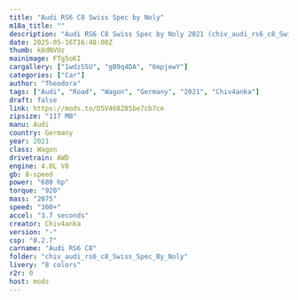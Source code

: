 ```yaml
---
title: "Audi RS6 C8 Swiss Spec by Noly"
m18a_title: ""
description: "Audi RS6 C8 Swiss Spec by Noly 2021 (chiv_audi_rs6_c8_Swiss_Spec_By_Noly) by Chiv4anka"
date: 2025-05-16T16:48:00Z
thumb: k8dNVUz
mainimage: FTg5oKI
cargallery: ["1wdzS5U", "gB9q4DA", "6mpjewY"]
categories: ["Car"]
author: "Theodora"
tags: ["Audi", "Road", "Wagon", "Germany", "2021", "Chiv4anka"]
draft: false
link: https://mods.to/D5V468285be7cb7ce
zipsize: "117 MB"
manu: Audi
country: Germany
year: 2021
class: Wagon
drivetrain: AWD
engine: 4.0L V8
gb: 8-speed
power: "680 hp"
torque: "920"
mass: "2075"
speed: "300+"
accel: "3.7 seconds"
creator: Chiv4anka
version: "-"
csp: "0.2.7"
carname: "Audi RS6 C8"
folder: "chiv_audi_rs6_c8_Swiss_Spec_By_Noly"
livery: "8 colors"
r2r: 0
host: mods
---
```

